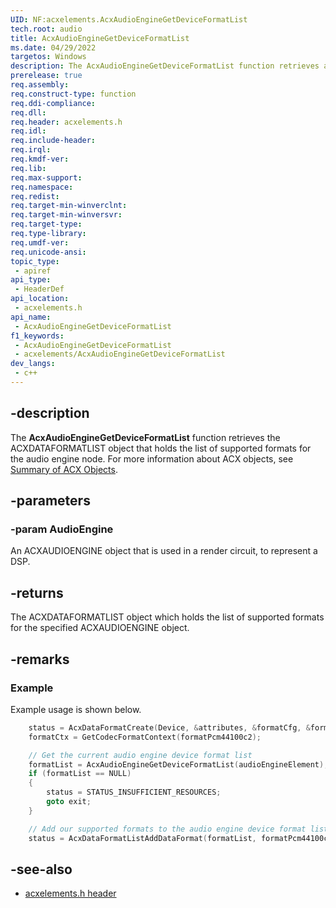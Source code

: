 ```yaml
---
UID: NF:acxelements.AcxAudioEngineGetDeviceFormatList
tech.root: audio 
title: AcxAudioEngineGetDeviceFormatList
ms.date: 04/29/2022
targetos: Windows
description: The AcxAudioEngineGetDeviceFormatList function retrieves a ACXDATAFORMATLIST device format list ACX object. 
prerelease: true
req.assembly: 
req.construct-type: function
req.ddi-compliance: 
req.dll: 
req.header: acxelements.h
req.idl: 
req.include-header: 
req.irql: 
req.kmdf-ver: 
req.lib: 
req.max-support: 
req.namespace: 
req.redist: 
req.target-min-winverclnt: 
req.target-min-winversvr: 
req.target-type: 
req.type-library: 
req.umdf-ver: 
req.unicode-ansi: 
topic_type:
 - apiref
api_type:
 - HeaderDef
api_location:
 - acxelements.h
api_name:
 - AcxAudioEngineGetDeviceFormatList
f1_keywords:
 - AcxAudioEngineGetDeviceFormatList
 - acxelements/AcxAudioEngineGetDeviceFormatList
dev_langs:
 - c++
---
```


## -description

The **AcxAudioEngineGetDeviceFormatList** function retrieves the ACXDATAFORMATLIST object that holds the list of supported formats for the audio engine node. For more information about ACX objects, see [Summary of ACX Objects](/windows-hardware/drivers/audio/acx-summary-of-objects).

## -parameters

### -param AudioEngine

An ACXAUDIOENGINE object that is used in a render circuit, to represent a DSP. 

## -returns

The ACXDATAFORMATLIST object which holds the list of supported formats for the specified ACXAUDIOENGINE object. 

## -remarks

### Example

Example usage is shown below.

```cpp
    status = AcxDataFormatCreate(Device, &attributes, &formatCfg, &formatPcm44100c2);
    formatCtx = GetCodecFormatContext(formatPcm44100c2);

    // Get the current audio engine device format list
    formatList = AcxAudioEngineGetDeviceFormatList(audioEngineElement);
    if (formatList == NULL)
    {
        status = STATUS_INSUFFICIENT_RESOURCES;
        goto exit;
    }

    // Add our supported formats to the audio engine device format list
    status = AcxDataFormatListAddDataFormat(formatList, formatPcm44100c2);
```

## -see-also

- [acxelements.h header](index.md)


